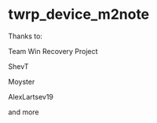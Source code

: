 # twrp_device_m2note
Thanks to:

Team Win Recovery Project

ShevT

Moyster
 
AlexLartsev19

and more
